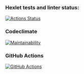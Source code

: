 ### Hexlet tests and linter status:
[![Actions Status](https://github.com/GrigorySadovskiyxyz/backend-project-lvl1/workflows/hexlet-check/badge.svg)](https://github.com/GrigorySadovskiyxyz/backend-project-lvl1/actions)

### Codeclimate
[![Maintainability](https://api.codeclimate.com/v1/badges/a99a88d28ad37a79dbf6/maintainability)](https://codeclimate.com/github/codeclimate/codeclimate/maintainability)

### GitHub Actions

[![GitHub Actions](https://github.com/GrigorySadovskiyxyz/backend-project-lvl1/actions/workflows/earn-github-actions/badge.svg)](https://github.com/GrigorySadovskiyxyz/backend-project-lvl1/actions)